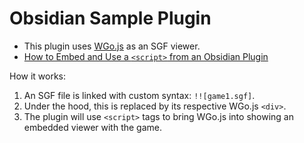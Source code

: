 # Obsidian Sample Plugin

- This plugin uses [WGo.js](https://github.com/waltheri/wgo.js#board) as an SGF viewer.
- [How to Embed and Use a `<script>` from an Obsidian Plugin](https://stackoverflow.com/q/77224515/4756173)

How it works:

1. An SGF file is linked with custom syntax: `!![game1.sgf]`.
2. Under the hood, this is replaced by its respective WGo.js `<div>`.
3. The plugin will use `<script>` tags to bring WGo.js into showing an embedded viewer with the game.

